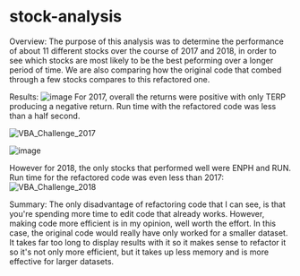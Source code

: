 # stock-analysis
Overview:
The purpose of this analysis was to determine the performance of about 11 different stocks over the course of 2017 and 2018, in order to see which stocks are most likely to be the best peforming over a longer period of time. We are also comparing how the original code that combed through a few stocks compares to this refactored one.

Results:
![image](https://user-images.githubusercontent.com/94264746/158092732-2db9070d-ca46-46de-a853-a96b472e6662.png)
For 2017, overall the returns were positive with only TERP producing a negative return. Run time with the refactored code was less than a half second. 

![VBA_Challenge_2017](https://user-images.githubusercontent.com/94264746/158093286-82aa0392-4f80-43ee-a1f2-8867df9f76c1.png)


![image](https://user-images.githubusercontent.com/94264746/158092829-6fe14358-ec52-43a2-b28f-fc65ecd4b14a.png)

However for 2018, the only stocks that performed well were ENPH and RUN. Run time for the refactored code was even less than 2017:
![VBA_Challenge_2018](https://user-images.githubusercontent.com/94264746/158093410-6d2dd48b-7979-42a3-b0f2-159888aaa83b.png)

Summary: 
The only disadvantage of refactoring code that I can see, is that you're spending more time to edit code that already works. However, making code more efficient is in my opinion, well worth the effort. In this case, the original code would really have only worked for a smaller dataset. It takes far too long to display results with it so it makes sense to refactor it so it's not only more efficient, but it takes up less memory and is more effective for larger datasets.
